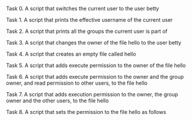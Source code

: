 Task 0. A script that switches the current user to the user betty

Task 1. A script that prints the effective username of the current user

Task 2. A script that prints all the groups the current user is part of

Task 3. A script that changes the owner of the file hello to the user betty

Task 4. A script that creates an empty file called hello

Task 5. A script that adds execute permission to the owner of the file hello

Task 6. A script that adds execute permission to the owner and the group owner, and read permission to other users, to the file hello

Task 7. A script that adds execution permission to the owner, the group owner and the other users, to the file hello

Task 8. A script that sets the permission to the file hello as follows

